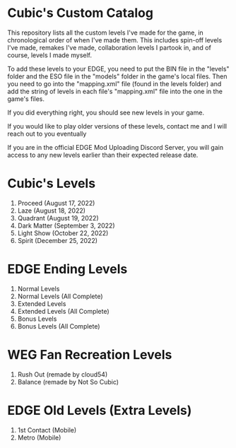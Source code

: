 # Cubic's Custom Catalog
This repository lists all the custom levels I've made for the game, in chronological order of when I've made them. This includes spin-off levels I've made, remakes I've made, collaboration levels I partook in, and of course, levels I made myself.

To add these levels to your EDGE, you need to put the BIN file in the "levels" folder and the ESO file in the "models" folder in the game's local files.
Then you need to go into the "mapping.xml" file (found in the levels folder) and add the string of levels in each file's "mapping.xml" file into the one in the game's files.

If you did everything right, you should see new levels in your game.

If you would like to play older versions of these levels, contact me and I will reach out to you eventually

If you are in the official EDGE Mod Uploading Discord Server, you will gain access to any new levels earlier than their expected release date.

# Cubic's Levels
1. Proceed (August 17, 2022)
2. Laze (August 18, 2022)
3. Quadrant (August 19, 2022)
4. Dark Matter (September 3, 2022)
5. Light Show (October 22, 2022)
6. Spirit (December 25, 2022)

# EDGE Ending Levels
1. Normal Levels
2. Normal Levels (All Complete)
3. Extended Levels
4. Extended Levels (All Complete)
5. Bonus Levels
6. Bonus Levels (All Complete)

# WEG Fan Recreation Levels
1. Rush Out (remade by cloud54)
2. Balance (remade by Not So Cubic)

# EDGE Old Levels (Extra Levels)
1. 1st Contact (Mobile)
2. Metro (Mobile)
